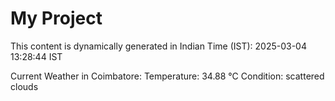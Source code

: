 # My Project

This content is dynamically generated in Indian Time (IST): 2025-03-04 13:28:44 IST


Current Weather in Coimbatore:
Temperature: 34.88 °C
Condition: scattered clouds
